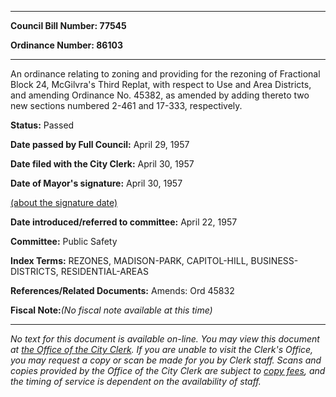 

********

**Council Bill Number: 77545**
   
**Ordinance Number: 86103**
********

 An ordinance relating to zoning and providing for the rezoning of Fractional Block 24, McGilvra's Third Replat, with respect to Use and Area Districts, and amending Ordinance No. 45382, as amended by adding thereto two new sections numbered 2-461 and 17-333, respectively.

**Status:** Passed
   
**Date passed by Full Council:** April 29, 1957
   
**Date filed with the City Clerk:** April 30, 1957
   
**Date of Mayor's signature:** April 30, 1957
   
[(about the signature date)](/~public/approvaldate.htm)
   
   
   
**Date introduced/referred to committee:** April 22, 1957
   
**Committee:** Public Safety
   
   
**Index Terms:** REZONES, MADISON-PARK, CAPITOL-HILL, BUSINESS-DISTRICTS, RESIDENTIAL-AREAS

**References/Related Documents:** Amends: Ord 45832

**Fiscal Note:**_(No fiscal note available at this time)_
********

_No text for this document is available on-line. You may view this document at [the Office of the City Clerk](http://www.seattle.gov/leg/clerk/contactUs.htm). If you are unable to visit the Clerk's Office, you may request a copy or scan be made for you by Clerk staff. Scans and copies provided by the Office of the City Clerk are subject to [copy fees](http://clerk.seattle.gov/~public/clerkfees.htm), and the timing of service is dependent on the availability of staff._


